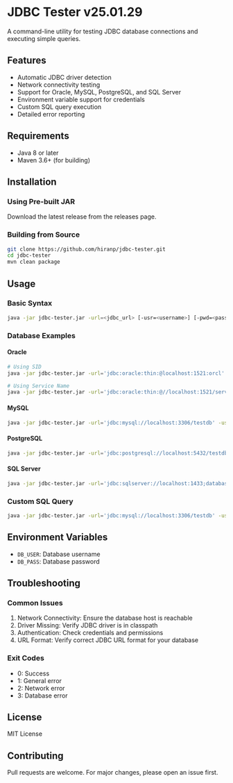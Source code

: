# JDBC Tester v25.01.29

A command-line utility for testing JDBC database connections and executing simple queries.

## Features
- Automatic JDBC driver detection
- Network connectivity testing
- Support for Oracle, MySQL, PostgreSQL, and SQL Server
- Environment variable support for credentials
- Custom SQL query execution
- Detailed error reporting

## Requirements
- Java 8 or later
- Maven 3.6+ (for building)

## Installation

### Using Pre-built JAR
Download the latest release from the releases page.

### Building from Source
```bash
git clone https://github.com/hiranp/jdbc-tester.git
cd jdbc-tester
mvn clean package
```

## Usage

### Basic Syntax
```bash
java -jar jdbc-tester.jar -url=<jdbc_url> [-usr=<username>] [-pwd=<password>] [-sqlf=<sql_file>]
```

### Database Examples

#### Oracle
```bash
# Using SID
java -jar jdbc-tester.jar -url='jdbc:oracle:thin:@localhost:1521:orcl' -usr=$DB_USER -pwd=$DB_PASS

# Using Service Name
java -jar jdbc-tester.jar -url='jdbc:oracle:thin:@//localhost:1521/service' -usr=$DB_USER -pwd=$DB_PASS
```

#### MySQL
```bash
java -jar jdbc-tester.jar -url='jdbc:mysql://localhost:3306/testdb' -usr=$DB_USER -pwd=$DB_PASS
```

#### PostgreSQL
```bash
java -jar jdbc-tester.jar -url='jdbc:postgresql://localhost:5432/testdb' -usr=$DB_USER -pwd=$DB_PASS
```

#### SQL Server
```bash
java -jar jdbc-tester.jar -url='jdbc:sqlserver://localhost:1433;databaseName=testdb' -usr=$DB_USER -pwd=$DB_PASS
```

### Custom SQL Query
```bash
java -jar jdbc-tester.jar -url='jdbc:mysql://localhost:3306/testdb' -usr=$DB_USER -pwd=$DB_PASS -sqlf=/path/to/query.sql
```

## Environment Variables
- `DB_USER`: Database username
- `DB_PASS`: Database password

## Troubleshooting

### Common Issues
1. Network Connectivity: Ensure the database host is reachable
2. Driver Missing: Verify JDBC driver is in classpath
3. Authentication: Check credentials and permissions
4. URL Format: Verify correct JDBC URL format for your database

### Exit Codes
- 0: Success
- 1: General error
- 2: Network error
- 3: Database error

## License
MIT License

## Contributing
Pull requests are welcome. For major changes, please open an issue first.